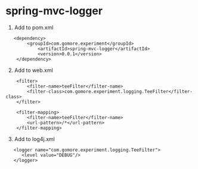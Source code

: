 spring-mvc-logger
=================
1. Add to pom.xml

```   
   <dependency>
        <groupId>com.gomore.experiment</groupId>
  			<artifactId>spring-mvc-logger</artifactId>
  			<version>0.0.1</version>
    </dependency>
```

2. Add to web.xml

```
    <filter>
        <filter-name>teeFilter</filter-name>
        <filter-class>com.gomore.experiment.logging.TeeFilter</filter-class>
    </filter>

    <filter-mapping>
        <filter-name>teeFilter</filter-name>
        <url-pattern>/*</url-pattern>
    </filter-mapping>
```

3. Add to log4j.xml

```
   <logger name="com.gomore.experiment.logging.TeeFilter">
      <level value="DEBUG"/>
   </logger>
```
